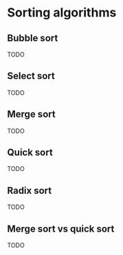 # Sorting algorithms

## Bubble sort

TODO

## Select sort

TODO

## Merge sort 

TODO

## Quick sort 

TODO

## Radix sort

TODO

## Merge sort vs quick sort

TODO
